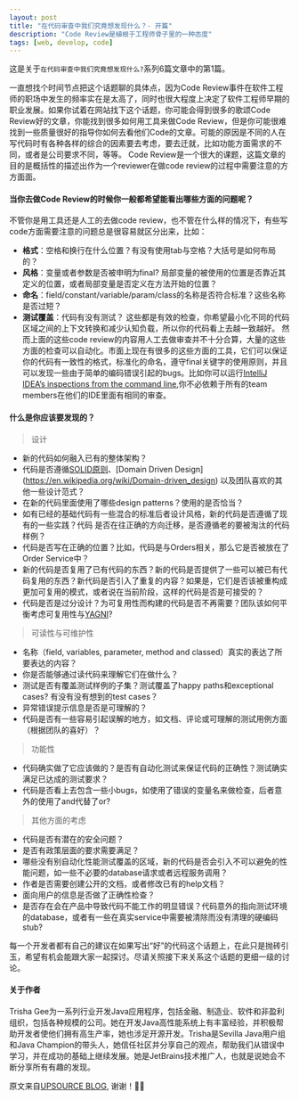 ```yaml
---
layout: post
title: "在代码审查中我们究竟想发现什么？- 开篇"
description: "Code Review是植根于工程师骨子里的一种态度"
tags: [web, develop, code]
---
```

这是关于`在代码审查中我们究竟想发现什么?`系列6篇文章中的第1篇。

一直想找个时间节点把这个话题聊的具体点，因为Code Review事件在软件工程师的职场中发生的频率实在是太高了，同时也很大程度上决定了软件工程师早期的职业发展。如果你试着在网站找下这个话题，你可能会得到很多的歌颂Code Review好的文章，你能找到很多如何用工具来做Code Review，但是你可能很难找到一些质量很好的指导你如何去看他们Code的文章。可能的原因是不同的人在写代码时有各种各样的综合的因素要去考虑，要去迁就，比如功能方面需求的不同，或者是公司要求不同，等等。
Code Review是一个很大的课题，这篇文章的目的是概括性的描述出作为一个reviewer在做code review的过程中需要注意的方方面面。

#### 当你去做Code Review的时候你一般都希望能看出哪些方面的问题呢？
不管你是用工具还是人工的去做code review，也不管在什么样的情况下，有些写code方面需要注意的问题总是很容易就区分出来，比如：
* **格式**：空格和换行在什么位置？有没有使用tab与空格？大括号是如何布局的？
* **风格**：变量或者参数是否被申明为final? 局部变量的被使用的位置是否靠近其定义的位置，或者局部变量是否定义在方法开始的位置？
* **命名**：field/constant/variable/param/class的名称是否符合标准？这些名称是否过短？
* **测试覆盖**：代码有没有测试？
这些都是有效的检查，你希望最小化不同的代码区域之间的上下文转换和减少认知负载，所以你的代码看上去越一致越好。
然而上面的这些code review的内容用人工去做审查并不十分合算，大量的这些方面的检查可以自动化。市面上现在有很多的这些方面的工具，它们可以保证你的代码有一致性的格式，标准化的命名，遵守final关键字的使用原则，并且可以发现一些由于简单的编码错误引起的bugs。比如你可以运行[IntelliJ IDEA’s inspections from the command line](https://www.jetbrains.com/idea/help/running-inspections-offline.html),你不必依赖于所有的team members在他们的IDE里面有相同的审查。

#### 什么是你应该要发现的？
> 设计

* 新的代码如何融入已有的整体架构？
* 代码是否遵循[SOLID原则](https://en.wikipedia.org/wiki/SOLID_(object-oriented_design))、[Domain Driven Design](https://en.wikipedia.org/wiki/Domain-driven_design) 以及团队喜欢的其他一些设计范式？
* 在新的代码里面使用了哪些design patterns？使用的是否恰当？
* 如有已经的基础代码有一些混合的标准后者设计风格，新的代码是否遵循了现有的一些实践？代码 是否在往正确的方向迁移，是否遵循老的要被淘汰的代码样例？
* 代码是否写在正确的位置？比如，代码是与Orders相关，那么它是否被放在了Order Service中？
* 新的代码是否复用了已有代码的东西？新的代码是否提供了一些可以被已有代码复用的东西？新代码是否引入了重复的内容？如果是，它们是否该被重构成更加可复用的模式，或者说在当前阶段，这样的代码是否是可接受的？
* 代码是否是过分设计？为可复用性而构建的代码是否不再需要？团队该如何平衡考虑可复用性与[YAGNI](https://en.wikipedia.org/wiki/You_aren%27t_gonna_need_it)?

> 可读性与可维护性

* 名称（field, variables, parameter, method and classed）真实的表达了所要表达的内容？
* 你是否能够通过读代码来理解它们在做什么？
* 测试是否有覆盖测试样例的子集？测试覆盖了happy paths和exceptional cases? 有没有没有想到的test cases？
* 异常错误提示信息是否是可理解的？
* 代码是否有一些容易引起误解的地方，如文档、评论或可理解的测试用例方面（根据团队的喜好）？

> 功能性

* 代码确实做了它应该做的？是否有自动化测试来保证代码的正确性？测试确实满足已达成的测试要求？
* 代码是否看上去包含一些小bugs，如使用了错误的变量名来做检查，后者意外的使用了and代替了or?

> 其他方面的考虑 

* 代码是否有潜在的安全问题？
* 是否有政策层面的要求需要满足？
* 哪些没有别自动化性能测试覆盖的区域，新的代码是否会引入不可以避免的性能问题，如一些不必要的database请求或者远程服务调用？
* 作者是否需要创建公开的文档，或者修改已有的help文档？
* 面向用户的信息是否做了正确性检查？
* 是否存在会在产品中导致代码不能工作的明显错误？代码意外的指向测试环境的database，或者有一些在真实service中需要被清除而没有清理的硬编码stub?

每一个开发者都有自己的建议在如果写出“好”的代码这个话题上，在此只是抛砖引玉，希望有机会能跟大家一起探讨。尽请关照接下来关系这个话题的更细一级的讨论。

#### 关于作者
Trisha Gee为一系列行业开发Java应用程序，包括金融、制造业、软件和非盈利组织，包括各种规模的公司。她在开发Java高性能系统上有丰富经验，并积极帮助开发者使他们拥有高生产率，她也涉足开源开发。Trisha是Sevilla Java用户组和Java Champion的带头人，她信任社区并分享自己的观点，帮助我们从错误中学习，并在成功的基础上继续发展。她是JetBrains技术推广人，也就是说她会不断分享所有有趣的发现。

原文来自[UPSOURCE BLOG](https://blog.jetbrains.com/upsource/2015/07/23/what-to-look-for-in-a-code-review/), 谢谢！👏🏻








